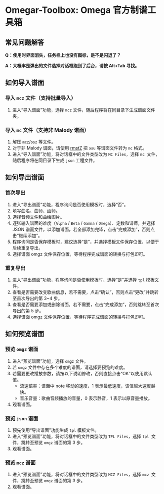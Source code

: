 # Omegar-Toolbox: Omega 官方制谱工具箱

## 常见问题解答

**Q：使用时界面消失，任务栏上也没有图标，是不是闪退了？**

**A：大概率是弹出的文件选择对话框跑到了后台，请按 Alt+Tab 寻找。**

## 如何导入谱面

### 导入 `mcz` 文件（支持批量导入）

1. 进入“导入谱面”功能，选择 `mcz` 文件，随后程序将在同目录下生成谱面文件夹。

### 导入 `mc` 文件（支持非 Malody 谱面）

1. 解压 `mcz`/`osz` 等文件。
2. 对于非 Malody 谱面，请使用 [rmstZ](https://lrfasd.github.io/rmstZ/rmstZ_20221022.html) 把 `osu` 等谱面文件转为 `mc` 格式。
3. 进入“导入谱面”功能，将对话框中的文件类型改为 `MC Files`，选择 `mc `文件，随后程序将在同目录下生成 `json` 工程文件。

## 如何导出谱面

### 首次导出

1. 进入“导出谱面”功能，程序询问是否使用模板时，选择“否”。
2. 填写曲名、曲师、画师。
3. 选择音频文件和曲绘图片。
4. 逐张输入谱面的难度（`Alpha` / `Beta` / `Gamma` / `Omega`）、定数和谱师，并选择 JSON 谱面文件，以添加谱面。若全部添加完毕，点击“完成添加”，否则点击“继续添加”。
5. 程序询问是否保存模板时，建议选择“是”，并选择模板文件保存位置，以便于后续重复导出。
6. 选择谱面 omgz 文件保存位置，等待程序完成谱面的转换与打包即可。

### 重复导出

1. 进入“导出谱面”功能，程序询问是否使用模板时，选择“是”并选择 `tpl` 模板文件。
2. 查看是否需要改变歌曲信息，若不需要，点击“确认”，否则点击“更改”并跳转至首次导出的第 3~4 步。
3. 查看是否需要添加或删除谱面，若不需要，点击“完成添加”，否则跳转至首次导出的第 5 步。
4. 选择谱面 omgz 文件保存位置，等待程序完成谱面的转换与打包即可。

## 如何预览谱面

### 预览 `omgz` 谱面

1. 进入“预览谱面”功能，选择 `omgz` 文件。
2. 若 `omgz` 文件中存在多个难度的谱面，请选择要预览的难度。
3. 若需要更改播放参数，请按以下说明修改，否则直接点击“OK”以使用默认值。
   * 流速倍率：谱面中 note 移动的速度，1 表示最低速度，该值越大速度越快。
   * 音乐音量：歌曲音频播放的音量，0 表示静音，1 表示以原音量播放。
4. 观看谱面。

### 预览 `json` 谱面

1. 预先使用“导出谱面”功能生成 `tpl` 模板文件。
2. 进入“预览谱面”功能，将对话框中的文件类型改为 `TPL Files`，选择 `tpl `文件，跳转至预览 `omgz` 谱面的第 3 步。
3. 观看谱面。

### 预览 `mcz` 谱面

1. 进入“预览谱面”功能，将对话框中的文件类型改为 `MCZ Files`，选择 `mcz `文件，跳转至预览 `omgz` 谱面的第 3 步。
2. 观看谱面。
